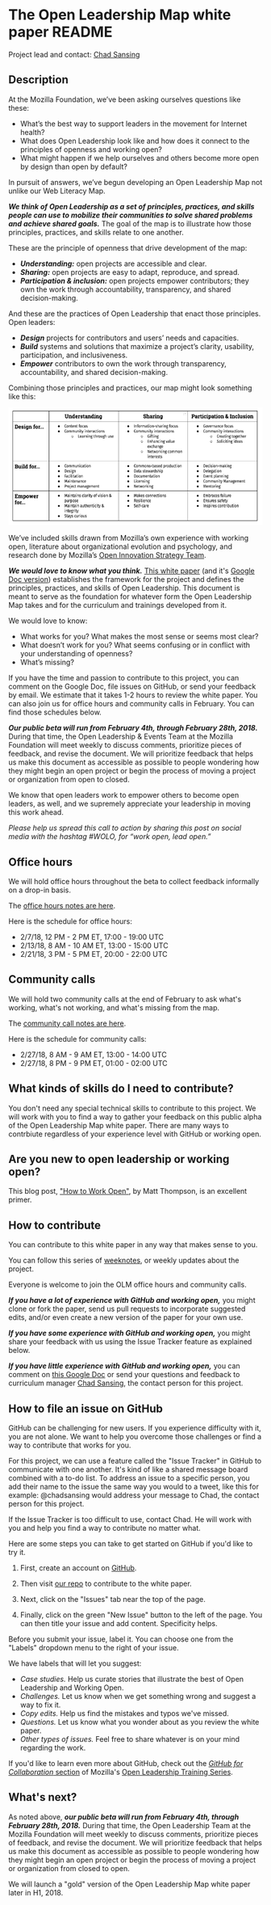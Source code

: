 # The Open Leadership Map white paper README

Project lead and contact: [Chad Sansing](mailto:chad@mozillafoundation.org)

## Description

At the Mozilla Foundation, we’ve been asking ourselves questions like these:

- What’s the best way to support leaders in the movement for Internet health?
- What does Open Leadership look like and how does it connect to the principles of openness and working open?
- What might happen if we help ourselves and others become more open by design than open by default?

In pursuit of answers, we’ve begun developing an Open Leadership Map not unlike our Web Literacy Map.

***We think of Open Leadership as a set of principles, practices, and skills people can use to mobilize their communities to solve shared problems and achieve shared goals.*** The goal of the map is to illustrate how those principles, practices, and skills relate to one another.

These are the principle of openness that drive development of the map:

- ***Understanding:*** open projects are accessible and clear.
- ***Sharing:*** open projects are easy to adapt, reproduce, and spread.
- ***Participation & inclusion:*** open projects empower contributors; they own the work through accountability, transparency, and shared decision-making.

And these are the practices of Open Leadership that enact those principles. Open leaders:

- ***Design*** projects for contributors and users’ needs and capacities.
- ***Build*** systems and solutions that maximize a project’s clarity, usability, participation, and inclusiveness.
- ***Empower*** contributors to own the work through transparency, accountability, and shared decision-making.

Combining those principles and practices, our map might look something like this:

![A table showing the skills of open leadership grouped by principle and practice](images/olm-framework-bw.png)

We’ve included skills drawn from Mozilla’s own experience with working open, literature about organizational evolution and psychology, and research done by Mozilla’s [Open Innovation Strategy Team](https://medium.com/mozilla-open-innovation).

***We would love to know what you think.*** [This white paper](https://mozilla.github.io/olm-whitepaper/whitepaper/) (and it's [Google Doc version](https://docs.google.com/document/d/1CxQeaZW4fckRqmPeHn9SGSnY6f2cJX5bONEJYbhVTk0/edit#heading=h.daj7ikbuxrpq)) establishes the framework for the project and defines the principles, practices, and skills of Open Leadership. This document is meant to serve as the foundation for whatever form the Open Leadership Map takes and for the curriculum and trainings developed from it.

We would love to know:

- What works for you? What makes the most sense or seems most clear?
- What doesn’t work for you? What seems confusing or in conflict with your understanding of openness?
- What’s missing?

If you have the time and passion to contribute to this project, you can comment on the Google Doc, file issues on GitHub, or send your feedback by email. We estimate that it takes 1-2 hours to review the white paper. You can also join us for office hours and community calls in February. You can find those schedules below.

***Our public beta will run from February 4th, through February 28th, 2018.*** During that time, the Open Leadership & Events Team at the Mozilla Foundation will meet weekly to discuss comments, prioritize pieces of feedback, and revise the document. We will prioritize feedback that helps us make this document as accessible as possible to people wondering how they might begin an open project or begin the process of moving a project or organization from open to closed.

We know that open leaders work to empower others to become open leaders, as well, and we supremely appreciate your leadership in moving this work ahead.

*Please help us spread this call to action by sharing this post on social media with the hashtag #WOLO, for “work open, lead open.”*

## Office hours

We will hold office hours throughout the beta to collect feedback informally on a drop-in basis.

The [office hours notes are here](https://public.etherpad-mozilla.org/p/olm-whitepaper-office-hours).

Here is the schedule for office hours:

- 2/7/18, 12 PM - 2 PM ET, 17:00 - 19:00 UTC
- 2/13/18, 8 AM - 10 AM ET, 13:00 - 15:00 UTC
- 2/21/18, 3 PM - 5 PM ET, 20:00 - 22:00 UTC

## Community calls

We will hold two community calls at the end of February to ask what's working, what's not working, and what's missing from the map.

The [community call notes are here](https://public.etherpad-mozilla.org/p/olm-whitepaper-call).

Here is the schedule for community calls:

- 2/27/18, 8 AM - 9 AM ET, 13:00 - 14:00 UTC
- 2/27/18, 8 PM - 9 PM ET, 01:00 - 02:00 UTC

## What kinds of skills do I need to contribute?

You don't need any special technical skills to contribute to this project. We will work with you to find a way to gather your feedback on this public alpha of the Open Leadership Map white paper. There are many ways to contrbiute regardless of your experience level with GitHub or working open.

## Are you new to open leadership or working open?

This blog post, ["How to Work Open"](https://openmatt.org/2011/04/06/how-to-work-open/), by Matt Thompson, is an excellent primer.

## How to contribute

You can contribute to this white paper in any way that makes sense to you.

You can follow this series of [weeknotes](https://medium.com/@chadsansing/open-leadership-map-weeknote-1-4f0c4b1b7798), or weekly updates about the project.

Everyone is welcome to join the OLM office hours and community calls.

***If you have a lot of experience with GitHub and working open,*** you might clone or fork the paper, send us pull requests to incorporate suggested edits, and/or even create a new version of the paper for your own use.

***If you have some experience with GitHub and working open,*** you might share your feedback with us using the Issue Tracker feature as explained below.

***If you have little experience with GitHub and working open,*** you can comment on [this Google Doc](https://docs.google.com/document/d/1CxQeaZW4fckRqmPeHn9SGSnY6f2cJX5bONEJYbhVTk0/edit#heading=h.daj7ikbuxrpq) or send your questions and feedback to curriculum manager [Chad Sansing](mailto:chad@mozillafoundation.org), the contact person for this project.


## How to file an issue on GitHub

GitHub can be challenging for new users. If you experience difficulty with it, you are not alone. We want to help you overcome those challenges or find a way to contribute that works for you.

For this project, we can use a feature called the "Issue Tracker" in GitHub to communicate with one another. It's kind of like a shared message board combined with a to-do list. To address an issue to a specific person, you add their name to the issue the same way you would to a tweet, like this for example: @chadsansing would address your message to Chad, the contact person for this project.

If the Issue Tracker is too difficult to use, contact Chad. He will work with you and help you find a way to contribute no matter what.

Here are some steps you can take to get started on GitHub if you'd like to try it.

1. First, create an account on [GitHub](https://github.com).

2. Then visit [our repo](https://github.com/mozilla/olm-whitepaper) to contribute to the white paper.

3. Next, click on the "Issues" tab near the top of the page.

4. Finally, click on the green "New Issue" button to the left of the page. You can then title your issue and add content. Specificity helps.

Before you submit your issue, label it. You can choose one from the "Labels" dropdown menu to the right of your issue.

We have labels that will let you suggest:

- *Case studies.* Help us curate stories that illustrate the best of Open Leadership and Working Open.
- *Challenges.* Let us know when we get something wrong and suggest a way to fix it.
- *Copy edits.* Help us find the mistakes and typos we've missed.
- *Questions.* Let us know what you wonder about as you review the white paper.
- *Other types of issues.* Feel free to share whatever is on your mind regarding the work.

If you'd like to learn even more about GitHub, check out the [*GitHub for Collaboration* section](https://mozilla.github.io/open-leadership-training-series/articles/github-for-collaboration/) of Mozilla's [Open Leadership Training Series](https://mozilla.github.io/open-leadership-training-series/articles/github-for-collaboration/).

## What's next?

As noted above, ***our public beta will run from February 4th, through February 28th, 2018.*** During that time, the Open Leadership Team at the Mozilla Foundation will meet weekly to discuss comments, prioritize pieces of feedback, and revise the document. We will prioritize feedback that helps us make this document as accessible as possible to people wondering how they might begin an open project or begin the process of moving a project or organization from closed to open.

We will launch a "gold" version of the Open Leadership Map white paper later in H1, 2018.

